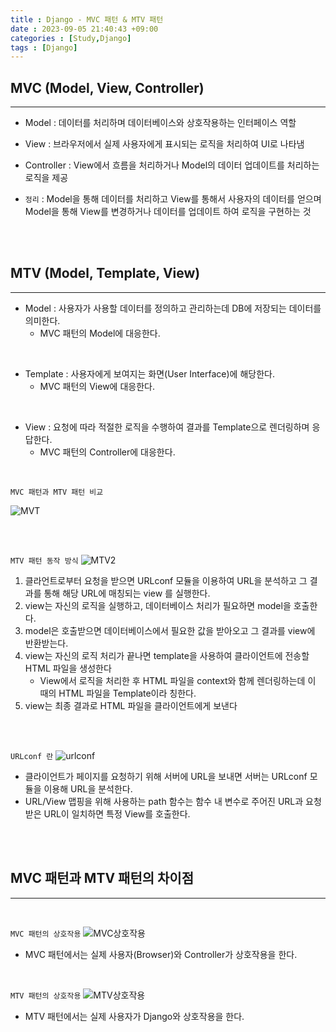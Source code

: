 ```yaml
---
title : Django - MVC 패턴 & MTV 패턴
date : 2023-09-05 21:40:43 +09:00
categories : [Study,Django]
tags : [Django]
---
```


## MVC (Model, View, Controller)
<hr>

- Model : 데이터를 처리하며 데이터베이스와 상호작용하는 인터페이스 역할

- View : 브라우저에서 실제 사용자에게 표시되는 로직을 처리하여 UI로 나타냄

- Controller : View에서 흐름을 처리하거나 Model의 데이터 업데이트를 처리하는 로직을 제공

- `정리` : Model을 통해 데이터를 처리하고 View를 통해서 사용자의 데이터를 얻으며 Model을 통해 View를 변경하거나 데이터를 업데이트 하여 로직을 구현하는 것

<br><br>

## MTV (Model, Template, View)
<hr>

- Model : 사용자가 사용할 데이터를 정의하고 관리하는데 DB에 저장되는 데이터를 의미한다.
    - MVC 패턴의 Model에 대응한다.

<br>

- Template : 사용자에게 보여지는 화면(User Interface)에 해당한다.
  - MVC 패턴의 View에 대응한다.

<br>

- View : 요청에 따라 적절한 로직을 수행하여 결과를 Template으로 렌더링하며 응답한다.
  - MVC 패턴의 Controller에 대응한다.

<br>

`MVC 패턴과 MTV 패턴 비교`

![MVT](https://github.com/no2j/no2j.github.io/assets/106552182/b9e9cdc0-94cb-4ef6-b96d-73870565fd7f)

<br><br>

`MTV 패턴 동작 방식`
![MTV2](https://github.com/no2j/no2j.github.io/assets/106552182/a989c428-92d2-4406-84a6-fe0c534d2128)
1. 클라언트로부터 요청을 받으면 URLconf 모듈을 이용하여 URL을 분석하고 그 결과를 통해 해당 URL에 매칭되는 view 를 실행한다. 
2. view는 자신의 로직을 실행하고, 데이터베이스 처리가 필요하면 model을 호출한다.
3. model은 호출받으면 데이터베이스에서 필요한 값을 받아오고 그 결과를 view에 반환받는다.
4. view는 자신의 로직 처리가 끝나면 template을 사용하여 클라이언트에 전송할 HTML 파일을 생성한다
    - View에서 로직을 처리한 후 HTML 파일을 context와 함께 렌더링하는데 이 때의 HTML 파일을 Template이라 칭한다.
5. view는 최종 결과로 HTML 파일을 클라이언트에게 보낸다

<br><br>

`URLconf 란`
![urlconf](https://github.com/no2j/no2j.github.io/assets/106552182/161d182f-5330-4215-bb3e-01d8e58902e8)

- 클라이언트가 페이지를 요청하기 위해 서버에 URL을 보내면 서버는 URLconf 모듈을 이용해 URL을 분석한다.
- URL/View 맵핑을 위해 사용하는 path 함수는 함수 내 변수로 주어진 URL과 요청받은 URL이 일치하면 특정 View를 호출한다.

<br><br>

## MVC 패턴과 MTV 패턴의 차이점
<hr>
<br>

`MVC 패턴의 상호작용`
![MVC상호작용](https://github.com/no2j/no2j.github.io/assets/106552182/2650f8ae-06d7-410a-826f-fc39a1fd348e)

- MVC 패턴에서는 실제 사용자(Browser)와 Controller가 상호작용을 한다.

<br>

`MTV 패턴의 상호작용`
![MTV상호작용](https://github.com/no2j/no2j.github.io/assets/106552182/beb4cb53-e63e-4793-a165-d9ceae8c5b97)

- MTV 패턴에서는 실제 사용자가 Django와 상호작용을 한다.